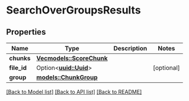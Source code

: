 # SearchOverGroupsResults

## Properties

Name | Type | Description | Notes
------------ | ------------- | ------------- | -------------
**chunks** | [**Vec<models::ScoreChunk>**](ScoreChunk.md) |  | 
**file_id** | Option<[**uuid::Uuid**](uuid::Uuid.md)> |  | [optional]
**group** | [**models::ChunkGroup**](ChunkGroup.md) |  | 

[[Back to Model list]](../README.md#documentation-for-models) [[Back to API list]](../README.md#documentation-for-api-endpoints) [[Back to README]](../README.md)


